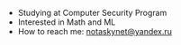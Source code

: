 - Studying at Computer Security Program
- Interested in Math and ML
- How to reach me: notaskynet@yandex.ru
